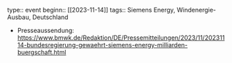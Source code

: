 type:: event
beginn:: [[2023-11-14]]
tags:: Siemens Energy, Windenergie-Ausbau, Deutschland

- Presseaussendung: https://www.bmwk.de/Redaktion/DE/Pressemitteilungen/2023/11/20231114-bundesregierung-gewaehrt-siemens-energy-milliarden-buergschaft.html